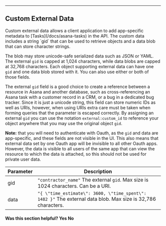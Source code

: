 <hr>
<section>

## Custom External Data

<p class="description">
Custom external data allows a client application to add app-specific metadata to [Tasks](/docs/asana-tasks)
in the API. The custom data includes a string `gid` that can be used to retrieve objects and a data blob that can store
character strings.
</p>

The blob may store unicode-safe serialized data such as JSON or YAML. The external `gid` is capped at 1,024 characters, while data
blobs are capped at 32,768 characters. Each object supporting external data can have one `gid` and one data blob stored
with it. You can also use either or both of those fields.

The external `gid` field is a good choice to create a reference between a resource in Asana and another database, such as
cross-referencing an Asana task with a customer record in a CRM, or a bug in a dedicated bug tracker. Since it is just
a unicode string, this field can store numeric IDs as well as URIs, however, when using URIs extra care must be taken
when forming queries that the parameter is escaped correctly. By assigning an external `gid` you can use the notation
`external:custom_id` to reference your object anywhere that you may use the original object `gid`.

**Note:** that you will need to authenticate with Oauth, as the `gid` and data are app-specific, and these fields are not
visible in the UI. This also means that external data set by one Oauth app will be invisible to all other Oauth apps.
However, the data is visible to all users of the same app that can view the resource to which the data is attached,
so this should not be used for private user data.

| Parameter | Description |
|---|---|
| gid | `"contractor_name"` 	The external `gid`. Max size is 1024 characters. Can be a URI. |
| data | `"{ \"time_estimate\": 3600, \"time_spent\": 1482 }"` The external data blob. Max size is 32,786 characters. |

<div>
  <div class="docs-developer-satisfaction-content">
      <h4>Was this section helpful? <a class="positiveFeedback-DevSatisfaction" style="cursor:pointer;">Yes </a><a class="negativeFeedback-DevSatisfaction" style="cursor:pointer;">No</a></h4>
  </div>
</div>

</section>
